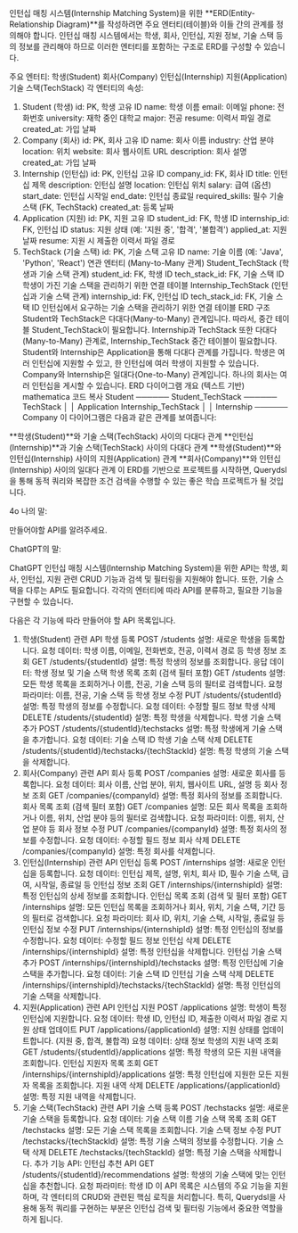 인턴십 매칭 시스템(Internship Matching System)을 위한 **ERD(Entity-Relationship Diagram)**를 작성하려면 주요 엔터티(테이블)와 이들 간의 관계를 정의해야 합니다. 인턴십 매칭 시스템에서는 학생, 회사, 인턴십, 지원 정보, 기술 스택 등의 정보를 관리해야 하므로 이러한 엔터티를 포함하는 구조로 ERD를 구성할 수 있습니다.

주요 엔터티:
학생(Student)
회사(Company)
인턴십(Internship)
지원(Application)
기술 스택(TechStack)
각 엔터티의 속성:
1. Student (학생)
id: PK, 학생 고유 ID
name: 학생 이름
email: 이메일
phone: 전화번호
university: 재학 중인 대학교
major: 전공
resume: 이력서 파일 경로
created_at: 가입 날짜
2. Company (회사)
id: PK, 회사 고유 ID
name: 회사 이름
industry: 산업 분야
location: 위치
website: 회사 웹사이트 URL
description: 회사 설명
created_at: 가입 날짜
3. Internship (인턴십)
id: PK, 인턴십 고유 ID
company_id: FK, 회사 ID
title: 인턴십 제목
description: 인턴십 설명
location: 인턴십 위치
salary: 급여 (옵션)
start_date: 인턴십 시작일
end_date: 인턴십 종료일
required_skills: 필수 기술 스택 (FK, TechStack)
created_at: 등록 날짜
4. Application (지원)
id: PK, 지원 고유 ID
student_id: FK, 학생 ID
internship_id: FK, 인턴십 ID
status: 지원 상태 (예: '지원 중', '합격', '불합격')
applied_at: 지원 날짜
resume: 지원 시 제출한 이력서 파일 경로
5. TechStack (기술 스택)
id: PK, 기술 스택 고유 ID
name: 기술 이름 (예: 'Java', 'Python', 'React')
연관 엔터티 (Many-to-Many 관계)
Student_TechStack (학생과 기술 스택 관계)
student_id: FK, 학생 ID
tech_stack_id: FK, 기술 스택 ID
학생이 가진 기술 스택을 관리하기 위한 연결 테이블
Internship_TechStack (인턴십과 기술 스택 관계)
internship_id: FK, 인턴십 ID
tech_stack_id: FK, 기술 스택 ID
인턴십에서 요구하는 기술 스택을 관리하기 위한 연결 테이블
ERD 구조
Student와 TechStack은 다대다(Many-to-Many) 관계입니다. 따라서, 중간 테이블 Student_TechStack이 필요합니다.
Internship과 TechStack 또한 다대다(Many-to-Many) 관계로, Internship_TechStack 중간 테이블이 필요합니다.
Student와 Internship은 Application을 통해 다대다 관계를 가집니다. 학생은 여러 인턴십에 지원할 수 있고, 한 인턴십에 여러 학생이 지원할 수 있습니다.
Company와 Internship은 일대다(One-to-Many) 관계입니다. 하나의 회사는 여러 인턴십을 게시할 수 있습니다.
ERD 다이어그램 개요 (텍스트 기반)
mathematica
코드 복사
Student ────── Student_TechStack ────── TechStack │ │ Application Internship_TechStack │ │ Internship ────── Company
이 다이어그램은 다음과 같은 관계를 보여줍니다:

**학생(Student)**와 기술 스택(TechStack) 사이의 다대다 관계
**인턴십(Internship)**과 기술 스택(TechStack) 사이의 다대다 관계
**학생(Student)**와 인턴십(Internship) 사이의 지원(Application) 관계
**회사(Company)**와 인턴십(Internship) 사이의 일대다 관계
이 ERD를 기반으로 프로젝트를 시작하면, Querydsl을 통해 동적 쿼리와 복잡한 조건 검색을 수행할 수 있는 좋은 학습 프로젝트가 될 것입니다.

 
4o
나의 말:

만들어야할 API를 알려주세요.
 
ChatGPT의 말:

ChatGPT
인턴십 매칭 시스템(Internship Matching System)을 위한 API는 학생, 회사, 인턴십, 지원 관련 CRUD 기능과 검색 및 필터링을 지원해야 합니다. 또한, 기술 스택을 다루는 API도 필요합니다. 각각의 엔터티에 따라 API를 분류하고, 필요한 기능을 구현할 수 있습니다.

다음은 각 기능에 따라 만들어야 할 API 목록입니다.

1. 학생(Student) 관련 API
학생 등록
POST /students
설명: 새로운 학생을 등록합니다.
요청 데이터: 학생 이름, 이메일, 전화번호, 전공, 이력서 경로 등
학생 정보 조회
GET /students/{studentId}
설명: 특정 학생의 정보를 조회합니다.
응답 데이터: 학생 정보 및 기술 스택
학생 목록 조회 (검색 필터 포함)
GET /students
설명: 모든 학생 목록을 조회하거나 이름, 전공, 기술 스택 등의 필터로 검색합니다.
요청 파라미터: 이름, 전공, 기술 스택 등
학생 정보 수정
PUT /students/{studentId}
설명: 특정 학생의 정보를 수정합니다.
요청 데이터: 수정할 필드 정보
학생 삭제
DELETE /students/{studentId}
설명: 특정 학생을 삭제합니다.
학생 기술 스택 추가
POST /students/{studentId}/techstacks
설명: 특정 학생에게 기술 스택을 추가합니다.
요청 데이터: 기술 스택 ID
학생 기술 스택 삭제
DELETE /students/{studentId}/techstacks/{techStackId}
설명: 특정 학생의 기술 스택을 삭제합니다.
2. 회사(Company) 관련 API
회사 등록
POST /companies
설명: 새로운 회사를 등록합니다.
요청 데이터: 회사 이름, 산업 분야, 위치, 웹사이트 URL, 설명 등
회사 정보 조회
GET /companies/{companyId}
설명: 특정 회사의 정보를 조회합니다.
회사 목록 조회 (검색 필터 포함)
GET /companies
설명: 모든 회사 목록을 조회하거나 이름, 위치, 산업 분야 등의 필터로 검색합니다.
요청 파라미터: 이름, 위치, 산업 분야 등
회사 정보 수정
PUT /companies/{companyId}
설명: 특정 회사의 정보를 수정합니다.
요청 데이터: 수정할 필드 정보
회사 삭제
DELETE /companies/{companyId}
설명: 특정 회사를 삭제합니다.
3. 인턴십(Internship) 관련 API
인턴십 등록
POST /internships
설명: 새로운 인턴십을 등록합니다.
요청 데이터: 인턴십 제목, 설명, 위치, 회사 ID, 필수 기술 스택, 급여, 시작일, 종료일 등
인턴십 정보 조회
GET /internships/{internshipId}
설명: 특정 인턴십의 상세 정보를 조회합니다.
인턴십 목록 조회 (검색 및 필터 포함)
GET /internships
설명: 모든 인턴십 목록을 조회하거나 회사, 위치, 기술 스택, 기간 등의 필터로 검색합니다.
요청 파라미터: 회사 ID, 위치, 기술 스택, 시작일, 종료일 등
인턴십 정보 수정
PUT /internships/{internshipId}
설명: 특정 인턴십의 정보를 수정합니다.
요청 데이터: 수정할 필드 정보
인턴십 삭제
DELETE /internships/{internshipId}
설명: 특정 인턴십을 삭제합니다.
인턴십 기술 스택 추가
POST /internships/{internshipId}/techstacks
설명: 특정 인턴십에 기술 스택을 추가합니다.
요청 데이터: 기술 스택 ID
인턴십 기술 스택 삭제
DELETE /internships/{internshipId}/techstacks/{techStackId}
설명: 특정 인턴십의 기술 스택을 삭제합니다.
4. 지원(Application) 관련 API
인턴십 지원
POST /applications
설명: 학생이 특정 인턴십에 지원합니다.
요청 데이터: 학생 ID, 인턴십 ID, 제출한 이력서 파일 경로
지원 상태 업데이트
PUT /applications/{applicationId}
설명: 지원 상태를 업데이트합니다. (지원 중, 합격, 불합격)
요청 데이터: 상태 정보
학생의 지원 내역 조회
GET /students/{studentId}/applications
설명: 특정 학생의 모든 지원 내역을 조회합니다.
인턴십 지원자 목록 조회
GET /internships/{internshipId}/applications
설명: 특정 인턴십에 지원한 모든 지원자 목록을 조회합니다.
지원 내역 삭제
DELETE /applications/{applicationId}
설명: 특정 지원 내역을 삭제합니다.
5. 기술 스택(TechStack) 관련 API
기술 스택 등록
POST /techstacks
설명: 새로운 기술 스택을 등록합니다.
요청 데이터: 기술 스택 이름
기술 스택 목록 조회
GET /techstacks
설명: 모든 기술 스택 목록을 조회합니다.
기술 스택 정보 수정
PUT /techstacks/{techStackId}
설명: 특정 기술 스택의 정보를 수정합니다.
기술 스택 삭제
DELETE /techstacks/{techStackId}
설명: 특정 기술 스택을 삭제합니다.
추가 기능 API:
인턴십 추천 API
GET /students/{studentId}/recommendations
설명: 학생의 기술 스택에 맞는 인턴십을 추천합니다.
요청 파라미터: 학생 ID
이 API 목록은 시스템의 주요 기능을 지원하며, 각 엔터티의 CRUD와 관련된 핵심 로직을 처리합니다. 특히, Querydsl을 사용해 동적 쿼리를 구현하는 부분은 인턴십 검색 및 필터링 기능에서 중요한 역할을 하게 됩니다.
